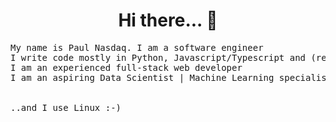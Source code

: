 <div align=center>
  <h1>Hi there... 👋</h1>
</div>

<pre>
My name is Paul Nasdaq. I am a software engineer
I write code mostly in Python, Javascript/Typescript and (recently) Dart/Flutter
I am an experienced full-stack web developer
I am an aspiring Data Scientist | Machine Learning specialist


..and I use Linux :-)
</pre>

<!--
**nasdaqPaul/nasdaqPaul** is a ✨ _special_ ✨ repository because its `README.md` (this file) appears on your GitHub profile.

Here are some ideas to get you started:

- 🔭 I’m currently working on ...
- 🌱 I’m currently learning ...
- 👯 I’m looking to collaborate on ...
- 🤔 I’m looking for help with ...
- 💬 Ask me about ...
- 📫 How to reach me: ...
- 😄 Pronouns: ...
- ⚡ Fun fact: ...
-->
